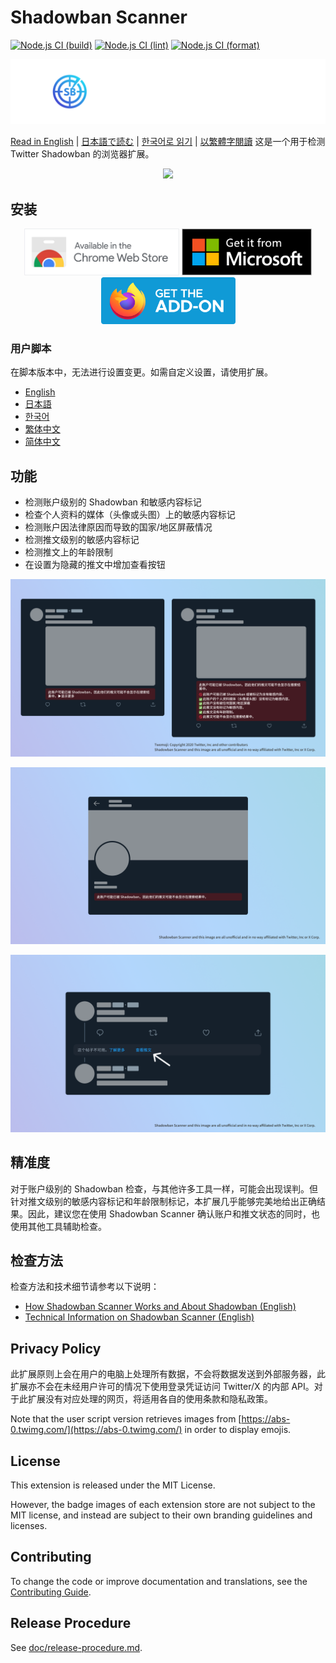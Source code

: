 # Shadowban Scanner

[![Node.js CI (build)](https://github.com/Robot-Inventor/shadowban-scanner/actions/workflows/build.yml/badge.svg)](https://github.com/Robot-Inventor/shadowban-scanner/actions/workflows/build.yml) [![Node.js CI (lint)](https://github.com/Robot-Inventor/shadowban-scanner/actions/workflows/lint.yml/badge.svg)](https://github.com/Robot-Inventor/shadowban-scanner/actions/workflows/lint.yml) [![Node.js CI (format)](https://github.com/Robot-Inventor/shadowban-scanner/actions/workflows/format.yml/badge.svg)](https://github.com/Robot-Inventor/shadowban-scanner/actions/workflows/format.yml)

![Shadowban Scanner 的标志](doc/image/logo.svg)

[Read in English](README.md) | [日本語で読む](README_ja.md) | [한국어로 읽기](README_ko.md) | [以繁體字閱讀](README_zh_tw.md)
这是一个用于检测 Twitter Shadowban 的浏览器扩展。

<p align="center">
<a href="https://www.buymeacoffee.com/keita_roboin"><img src="https://img.buymeacoffee.com/button-api/?text=Buy me a coffee&emoji=☕&slug=keita_roboin&button_colour=FFDD00&font_colour=000000&font_family=Arial&outline_colour=000000&coffee_colour=ffffff" /></a>
</p>

## 安装

<p align="center">
<a href="https://chromewebstore.google.com/detail/enlganfikppbjhabhkkilafmkhifadjd"><img src="./doc/image/badge/chrome.svg" height="75px"></a>
<a href="https://microsoftedge.microsoft.com/addons/detail/kfeecmboomhggeeceipnbbdjmhjoccbl"><img src="./doc/image/badge/edge.svg" height="75px"></a>
<a href="https://addons.mozilla.org/firefox/addon/{8fee6fa8-6d95-4b9e-9c51-324c207fabff}/"><img src="./doc/image/badge/firefox.svg" height="75px"></a>
</p>

### 用户脚本

在脚本版本中，无法进行设置变更。如需自定义设置，请使用扩展。

- [English](https://raw.githubusercontent.com/Robot-Inventor/shadowban-scanner/main/userScript/en.user.js)
- [日本語](https://raw.githubusercontent.com/Robot-Inventor/shadowban-scanner/main/userScript/ja.user.js)
- [한국어](https://raw.githubusercontent.com/Robot-Inventor/shadowban-scanner/main/userScript/ko.user.js)
- [繁体中文](https://raw.githubusercontent.com/Robot-Inventor/shadowban-scanner/main/userScript/zh_TW.user.js)
- [简体中文](https://raw.githubusercontent.com/Robot-Inventor/shadowban-scanner/main/userScript/zh_CN.user.js)

## 功能

- 检测账户级别的 Shadowban 和敏感内容标记  
- 检查个人资料的媒体（头像或头图）上的敏感内容标记  
- 检测账户因法律原因而导致的国家/地区屏蔽情况  
- 检测推文级别的敏感内容标记  
- 检测推文上的年龄限制  
- 在设置为隐藏的推文中增加查看按钮  

![账户级别 Shadowban 检测截图](doc/image/screenshot2_zh_CN.png)

![推文级别 Shadowban 检测截图](doc/image/screenshot1_zh_CN.png)

![被隐藏推文截图](doc/image/screenshot3_zh_CN.png)

## 精准度

对于账户级别的 Shadowban 检查，与其他许多工具一样，可能会出现误判。但针对推文级别的敏感内容标记和年龄限制标记，本扩展几乎能够完美地给出正确结果。因此，建议您在使用 Shadowban Scanner 确认账户和推文状态的同时，也使用其他工具辅助检查。

## 检查方法

检查方法和技术细节请参考以下说明：

- [How Shadowban Scanner Works and About Shadowban (English)](./doc/en/about-shadowban.md)
- [Technical Information on Shadowban Scanner (English)](./doc/en/technical-information.md)

## Privacy Policy

<!-- PRIVACY_POLICY_TEXT_START -->
<!-- THIS SECTION IS GENERATED FROM ./src/_locales/zh_CN/messages.json. DO NOT EDIT MANUALLY -->

此扩展原则上会在用户的电脑上处理所有数据，不会将数据发送到外部服务器，此扩展亦不会在未经用户许可的情况下使用登录凭证访问 Twitter/X 的内部 API。对于此扩展没有对应处理的网页，将适用各自的使用条款和隐私政策。

<!-- PRIVACY_POLICY_TEXT_END -->

Note that the user script version retrieves images from [https://abs-0.twimg.com/](https://abs-0.twimg.com/) in order to display emojis.

## License

This extension is released under the MIT License.

However, the badge images of each extension store are not subject to the MIT license, and instead are subject to their own branding guidelines and licenses.

## Contributing

To change the code or improve documentation and translations, see the [Contributing Guide](CONTRIBUTING.md).

## Release Procedure

See [doc/release-procedure.md](doc/release-procedure.md).
